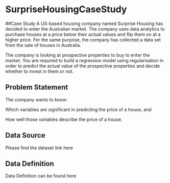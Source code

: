 # SurpriseHousingCaseStudy

##Case Study
A US-based housing company named Surprise Housing has decided to enter the Australian market. The company uses data analytics to purchase houses at a price below their actual values and flip them on at a higher price. For the same purpose, the company has collected a data set from the sale of houses in Australia.

The company is looking at prospective properties to buy to enter the market. You are required to build a regression model using regularisation in order to predict the actual value of the prospective properties and decide whether to invest in them or not.

## Problem Statement

The company wants to know:

Which variables are significant in predicting the price of a house, and

How well those variables describe the price of a house.

## Data Source
Please find the dataset link here

## Data Definition
Data Definition can be found <href URL="https://cdn.upgrad.com/UpGrad/temp/87f67e28-c47e-4725-ae3c-111142c7eaba/data_description.txt">here</href>
